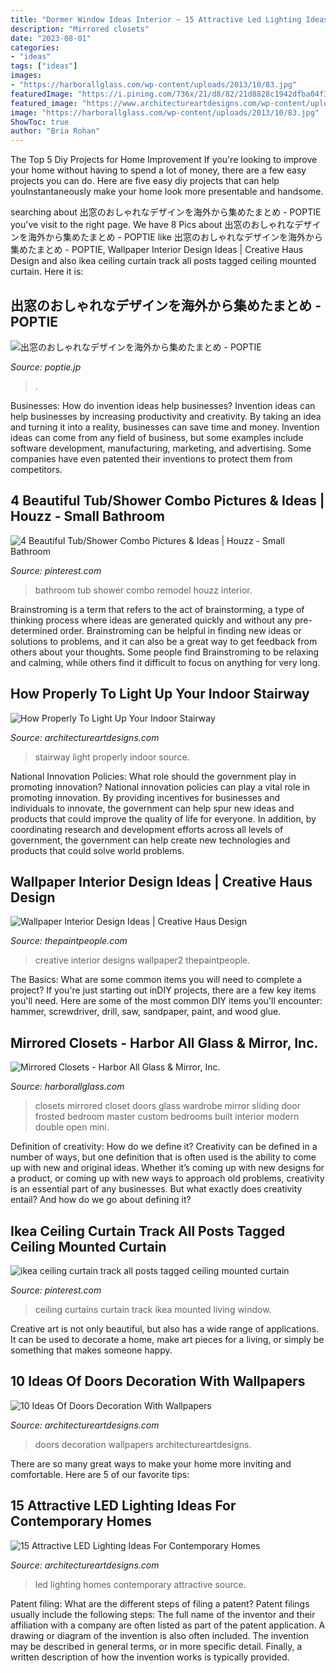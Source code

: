 ```yaml
---
title: "Dormer Window Ideas Interior ~ 15 Attractive Led Lighting Ideas For Contemporary Homes"
description: "Mirrored closets"
date: "2023-08-01"
categories:
- "ideas"
tags: ["ideas"]
images:
- "https://harborallglass.com/wp-content/uploads/2013/10/83.jpg"
featuredImage: "https://i.pinimg.com/736x/21/d8/82/21d8828c1942dfba04f3a6be94cfde70.jpg"
featured_image: "https://www.architectureartdesigns.com/wp-content/uploads/2013/03/ArchitectureArtDesigns-728.jpg"
image: "https://harborallglass.com/wp-content/uploads/2013/10/83.jpg"
ShowToc: true
author: "Bria Rohan"
---
```



The Top 5 Diy Projects for Home Improvement
If you're looking to improve your home without having to spend a lot of money, there are a few easy projects you can do. Here are five easy diy projects that can help youInstantaneously make your home look more presentable and handsome.

	

		
searching about 出窓のおしゃれなデザインを海外から集めたまとめ - POPTIE you've visit to the right page. We have 8 Pics about 出窓のおしゃれなデザインを海外から集めたまとめ - POPTIE like 出窓のおしゃれなデザインを海外から集めたまとめ - POPTIE, Wallpaper Interior Design Ideas | Creative Haus Design and also ikea ceiling curtain track all posts tagged ceiling mounted curtain. Here it is:
		
    
## 出窓のおしゃれなデザインを海外から集めたまとめ - POPTIE

<img loading=lazy src="http://img.poptie.jp/img?mode=compo_image&amp;id=216015007762930&amp;size=s&amp;imgnum=17929" onerror="this.onerror=null;this.src='https://tse2.mm.bing.net/th?id=OIP.0vwMjD7Z4Z5an4bQTcACjADVEk&amp;pid=15.1';" alt="出窓のおしゃれなデザインを海外から集めたまとめ - POPTIE">

_Source: poptie.jp_

>. 

	

Businesses: How do invention ideas help businesses?
Invention ideas can help businesses by increasing productivity and creativity. By taking an idea and turning it into a reality, businesses can save time and money. Invention ideas can come from any field of business, but some examples include software development, manufacturing, marketing, and advertising. Some companies have even patented their inventions to protect them from competitors.

    
## 4 Beautiful Tub/Shower Combo Pictures &amp; Ideas | Houzz - Small Bathroom

<img loading=lazy src="https://i.pinimg.com/736x/a6/20/59/a6205941d529dd9c3b5fcf483ba01e5c.jpg" onerror="this.onerror=null;this.src='https://tse1.mm.bing.net/th?id=OIP.xe39wVopYFe0SQzx3_iZbQHaLJ&amp;pid=15.1';" alt="4 Beautiful Tub/Shower Combo Pictures &amp; Ideas | Houzz - Small Bathroom">

_Source: pinterest.com_

>bathroom tub shower combo remodel houzz interior. 

	

Brainstroming is a term that refers to the act of brainstorming, a type of thinking process where ideas are generated quickly and without any pre-determined order. Brainstroming can be helpful in finding new ideas or solutions to problems, and it can also be a great way to get feedback from others about your thoughts. Some people find Brainstroming to be relaxing and calming, while others find it difficult to focus on anything for very long.

    
## How Properly To Light Up Your Indoor Stairway

<img loading=lazy src="https://www.architectureartdesigns.com/wp-content/uploads/2014/12/430-630x630.jpg" onerror="this.onerror=null;this.src='https://tse4.mm.bing.net/th?id=OIP.GpDRza-tM-755k3-NT_GVgHaHa&amp;pid=15.1';" alt="How Properly To Light Up Your Indoor Stairway">

_Source: architectureartdesigns.com_

>stairway light properly indoor source. 

	

National Innovation Policies: What role should the government play in promoting innovation?
National innovation policies can play a vital role in promoting innovation. By providing incentives for businesses and individuals to innovate, the government can help spur new ideas and products that could improve the quality of life for everyone. In addition, by coordinating research and development efforts across all levels of government, the government can help create new technologies and products that could solve world problems.

    
## Wallpaper Interior Design Ideas | Creative Haus Design

<img loading=lazy src="https://thepaintpeople.com/wp-content/uploads/2015/06/Wallpaper2.jpg" onerror="this.onerror=null;this.src='https://tse2.mm.bing.net/th?id=OIP.R_GuFR4ZgdK7r46bzIlShgHaCx&amp;pid=15.1';" alt="Wallpaper Interior Design Ideas | Creative Haus Design">

_Source: thepaintpeople.com_

>creative interior designs wallpaper2 thepaintpeople. 

	

The Basics: What are some common items you will need to complete a project?
If you're just starting out inDIY projects, there are a few key items you'll need. Here are some of the most common DIY items you'll encounter: hammer, screwdriver, drill, saw, sandpaper, paint, and wood glue.

    
## Mirrored Closets - Harbor All Glass &amp; Mirror, Inc.

<img loading=lazy src="https://harborallglass.com/wp-content/uploads/2013/10/83.jpg" onerror="this.onerror=null;this.src='https://tse3.mm.bing.net/th?id=OIP.JSaSN4fJn6sUTPMOFPAD_wHaJ4&amp;pid=15.1';" alt="Mirrored Closets - Harbor All Glass &amp; Mirror, Inc.">

_Source: harborallglass.com_

>closets mirrored closet doors glass wardrobe mirror sliding door frosted bedroom master custom bedrooms built interior modern double open mini. 

	

Definition of creativity: How do we define it?
Creativity can be defined in a number of ways, but one definition that is often used is the ability to come up with new and original ideas. Whether it’s coming up with new designs for a product, or coming up with new ways to approach old problems, creativity is an essential part of any businesses. But what exactly does creativity entail? And how do we go about defining it?

    
## Ikea Ceiling Curtain Track All Posts Tagged Ceiling Mounted Curtain

<img loading=lazy src="https://i.pinimg.com/736x/21/d8/82/21d8828c1942dfba04f3a6be94cfde70.jpg" onerror="this.onerror=null;this.src='https://tse2.mm.bing.net/th?id=OIP.pCKsTxVG6A7bqsXoAyS4fgHaL3&amp;pid=15.1';" alt="ikea ceiling curtain track all posts tagged ceiling mounted curtain">

_Source: pinterest.com_

>ceiling curtains curtain track ikea mounted living window. 

	

Creative art is not only beautiful, but also has a wide range of applications. It can be used to decorate a home, make art pieces for a living, or simply be something that makes someone happy.

    
## 10 Ideas Of Doors Decoration With Wallpapers

<img loading=lazy src="https://www.architectureartdesigns.com/wp-content/uploads/2013/03/ArchitectureArtDesigns-728.jpg" onerror="this.onerror=null;this.src='https://tse4.mm.bing.net/th?id=OIP.hTn0EhhZNaVfqeVXsGbI5wHaKq&amp;pid=15.1';" alt="10 Ideas Of Doors Decoration With Wallpapers">

_Source: architectureartdesigns.com_

>doors decoration wallpapers architectureartdesigns. 

	

There are so many great ways to make your home more inviting and comfortable. Here are 5 of our favorite tips:

    
## 15 Attractive LED Lighting Ideas For Contemporary Homes

<img loading=lazy src="https://www.architectureartdesigns.com/wp-content/uploads/2015/05/321.jpg" onerror="this.onerror=null;this.src='https://tse4.mm.bing.net/th?id=OIP.7E8JSdxfB0uWteyJV621EAHaE8&amp;pid=15.1';" alt="15 Attractive LED Lighting Ideas For Contemporary Homes">

_Source: architectureartdesigns.com_

>led lighting homes contemporary attractive source. 

	

Patent filing: What are the different steps of filing a patent?
Patent filings usually include the following steps: 
The full name of the inventor and their affiliation with a company are often listed as part of the patent application. A drawing or diagram of the invention is also often included. The invention may be described in general terms, or in more specific detail. Finally, a written description of how the invention works is typically provided.

